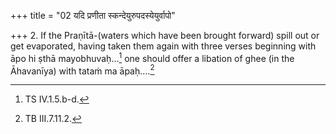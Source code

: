 +++
title = "02 यदि प्रणीता स्कन्देयुरुपदस्येयुर्वापो"

+++
2. If the Praṇītā-(waters which have been brought forward) spill out or get evaporated, having taken them again with three verses beginning with āpo hi ṣthā mayobhuvaḥ...[^1] one should offer a libation of ghee (in the Āhavanīya) with tataṁ ma āpaḥ....[^2]   


[^1]: TS IV.1.5.b-d.  

[^2]: TB III.7.11.2.  
